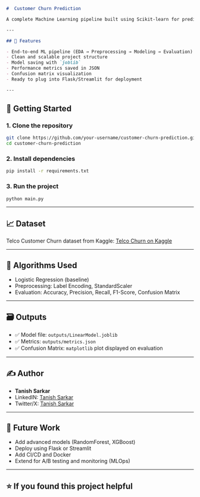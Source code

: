 
```markdown
#  Customer Churn Prediction

A complete Machine Learning pipeline built using Scikit-learn for predicting customer churn in a telecom company. The project is modular, production-ready, and follows a structured folder architecture for clarity and reusability.

---

## 🔧 Features

- End-to-end ML pipeline (EDA → Preprocessing → Modeling → Evaluation)
- Clean and scalable project structure
- Model saving with `joblib`
- Performance metrics saved in JSON
- Confusion matrix visualization
- Ready to plug into Flask/Streamlit for deployment

---
````
## 🚀 Getting Started

### 1. Clone the repository
```bash
git clone https://github.com/your-username/customer-churn-prediction.git
cd customer-churn-prediction
```

### 2. Install dependencies

```bash
pip install -r requirements.txt
```

### 3. Run the project

```bash
python main.py
```

---

## 📈 Dataset

Telco Customer Churn dataset from Kaggle:
[Telco Churn on Kaggle](https://www.kaggle.com/datasets/blastchar/telco-customer-churn)

---

## 🧠 Algorithms Used

* Logistic Regression (baseline)
* Preprocessing: Label Encoding, StandardScaler
* Evaluation: Accuracy, Precision, Recall, F1-Score, Confusion Matrix

---

## 🗃 Outputs

* ✅ Model file: `outputs/LinearModel.joblib`
* ✅ Metrics: `outputs/metrics.json`
* ✅ Confusion Matrix: `matplotlib` plot displayed on evaluation

---

## ✍️ Author

* **Tanish Sarkar**
* LinkedIN: [Tanish Sarkar](https://www.linkedin.com/in/tanish-sarkar/)
* Twitter/X: [Tanish Sarkar](https://twitter.com/)

---

## 📌 Future Work

* Add advanced models (RandomForest, XGBoost)
* Deploy using Flask or Streamlit
* Add CI/CD and Docker
* Extend for A/B testing and monitoring (MLOps)

---

## ⭐️ If you found this project helpful


